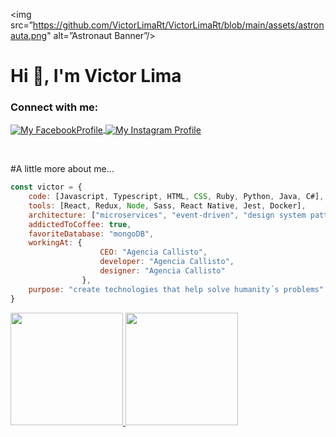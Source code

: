 <div>

<img src=”https://github.com/VictorLimaRt/VictorLimaRt/blob/main/assets/astronauta.png" alt=”Astronaut Banner”/>

<h1 align="left">Hi 👋, I'm Victor Lima</h1>

<h3 align="left">Connect with me:</h3>
<p align="left">
<a href="https://fb.com/victorlima278903" target="blank">
<img align="center" src="https://img.shields.io/badge/-Facebook-%230077B5?style=for-the-badge&logo=facebook&logoColor=white" alt="My FacebookProfile" />
</a>
<a href="https://instagram.com/_victor_lima" target="blank">
<img align="center" src="https://img.shields.io/badge/-Instagram-%23E4405F?style=for-the-badge&logo=instagram&logoColor=white" alt="My Instagram Profile" />
</a>
</p>
<br/>

#A little more about me...

```javascript
const victor = {
    code: [Javascript, Typescript, HTML, CSS, Ruby, Python, Java, C#],
    tools: [React, Redux, Node, Sass, React Native, Jest, Docker],
    architecture: ["microservices", "event-driven", "design system pattern"],
    addictedToCoffee: true,
    favoriteDatabase: "mongoDB",
    workingAt: {
                    CEO: "Agencia Callisto",
                    developer: "Agencia Callisto",
                    designer: "Agencia Callisto"
                },
    purpose: "create technologies that help solve humanity´s problems"
}
```
</div>
<div>
  <a href="https://github.com/victorlimart">
  <img height="180em" src="https://github-readme-stats.vercel.app/api?username=victorlimart&show_icons=true&theme=dracula&include_all_commits=true&count_private=true"/>
  <img height="180em" src="https://github-readme-stats.vercel.app/api/top-langs/?username=victorlimart&layout=compact&langs_count=7&theme=dracula"/>
</div>
